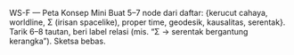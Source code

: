 WS-F — Peta Konsep Mini
Buat 5–7 node dari daftar: {kerucut cahaya, worldline, Σ (irisan spacelike), proper time, geodesik, kausalitas, serentak}.
Tarik 6–8 tautan, beri label relasi (mis. “Σ → serentak bergantung kerangka”). Sketsa bebas.
